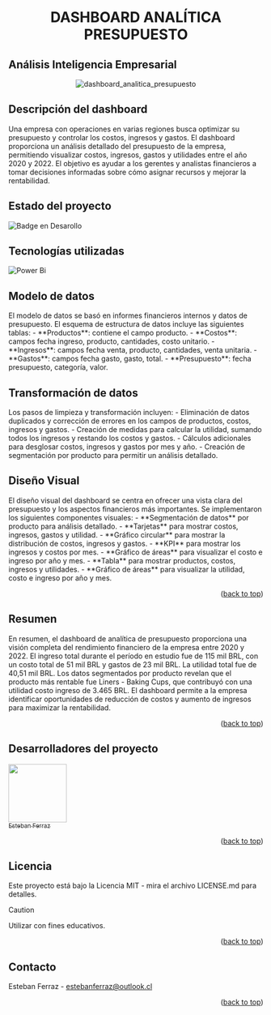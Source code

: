 
<h1 align="center"> DASHBOARD ANALÍTICA PRESUPUESTO</h1>
<h2>Análisis Inteligencia Empresarial</h2>

<div align="center">  

![dashboard_analitica_presupuesto](https://github.com/estebanferraz1/portafolio_business_intelligence/assets/125892411/f217847b-0e6d-4c8d-9cfe-f18ba1b2dd74)
</div> 

<h2>Descripción del dashboard</h2>
Una empresa con operaciones en varias regiones busca optimizar su presupuesto y controlar los costos, ingresos y gastos. El dashboard proporciona un análisis detallado del presupuesto de la empresa, permitiendo visualizar costos, ingresos, gastos y utilidades entre el año 2020 y 2022. El objetivo es ayudar a los gerentes y analistas financieros a tomar decisiones informadas sobre cómo asignar recursos y mejorar la rentabilidad.

<h2>Estado del proyecto</h2>

![Badge en Desarollo](https://img.shields.io/badge/STATUS-%20FINALIZADO-green)
> 

<h2>Tecnologías utilizadas</h2>

![Power Bi](https://img.shields.io/badge/power_bi-F2C811?style=for-the-badge&logo=powerbi&logoColor=black)


<h2>Modelo de datos</h2>
El modelo de datos se basó en informes financieros internos y datos de presupuesto. El esquema de estructura de datos incluye las siguientes tablas:
- **Productos**: contiene el campo producto.
- **Costos**: campos fecha ingreso, producto, cantidades, costo unitario.
- **Ingresos**: campos fecha venta, producto, cantidades, venta unitaria.
- **Gastos**: campos fecha gasto, gasto, total.
- **Presupuesto**: fecha presupuesto, categoría, valor.

<h2>Transformación de datos</h2>
Los pasos de limpieza y transformación incluyen:
- Eliminación de datos duplicados y corrección de errores en los campos de productos, costos, ingresos y gastos.
- Creación de medidas para calcular la utilidad, sumando todos los ingresos y restando los costos y gastos.
- Cálculos adicionales para desglosar costos, ingresos y gastos por mes y año.
- Creación de segmentación por producto para permitir un análisis detallado.

<h2>Diseño Visual</h2>
El diseño visual del dashboard se centra en ofrecer una vista clara del presupuesto y los aspectos financieros más importantes. Se implementaron los siguientes componentes visuales:
- **Segmentación de datos** por producto para análisis detallado.
- **Tarjetas** para mostrar costos, ingresos, gastos y utilidad.
- **Gráfico circular** para mostrar la distribución de costos, ingresos y gastos.
- **KPI** para mostrar los ingresos y costos por mes.
- **Gráfico de áreas** para visualizar el costo e ingreso por año y mes.
- **Tabla** para mostrar productos, costos, ingresos y utilidades.
- **Gráfico de áreas** para visualizar la utilidad, costo e ingreso por año y mes.

<p align="right">(<a href="#readme-top">back to top</a>)</p>

<h2>Resumen</h2>
En resumen, el dashboard de analítica de presupuesto proporciona una visión completa del rendimiento financiero de la empresa entre 2020 y 2022. El ingreso total durante el período en estudio fue de 115 mil BRL, con un costo total de 51 mil BRL y gastos de 23 mil BRL. La utilidad total fue de 40,51 mil BRL. Los datos segmentados por producto revelan que el producto más rentable fue Liners - Baking Cups, que contribuyó con una utilidad costo ingreso de 3.465 BRL. El dashboard permite a la empresa identificar oportunidades de reducción de costos y aumento de ingresos para maximizar la rentabilidad.

<p align="right">(<a href="#readme-top">back to top</a>)</p>

<h2>Desarrolladores del proyecto</h2>

[<img src="https://avatars.githubusercontent.com/u/125892411?v=4" width=115><br><sub>Esteban Ferraz</sub>](https://github.com/estebanferraz1)



<p align="right">(<a href="#readme-top">back to top</a>)</p>

<h2>Licencia</h2>

Este proyecto está bajo la Licencia MIT - mira el archivo LICENSE.md para detalles.

> [!CAUTION]
> 
> Utilizar con fines educativos.

<p align="right">(<a href="#readme-top">back to top</a>)</p>

<h2>Contacto</h2>

Esteban Ferraz - estebanferraz@outlook.cl

<p align="right">(<a href="#readme-top">back to top</a>)</p>
